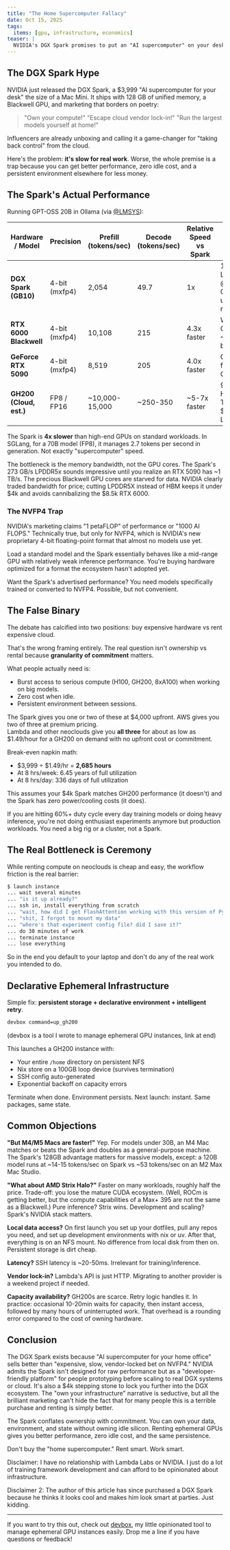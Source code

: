 ```yaml
---
title: "The Home Supercomputer Fallacy"
date: Oct 15, 2025
tags:
  items: [gpu, infrastructure, economics]
teaser: |
  NVIDIA's DGX Spark promises to put an "AI supercomputer" on your desk. But for most people, owning a $4,000 box is slower, less flexible, and more expensive than renting smartly. Here's why.
---
```


## The DGX Spark Hype

NVIDIA just released the DGX Spark, a $3,999 "AI supercomputer for your desk" the size of a Mac Mini. It ships with 128 GB of unified memory, a Blackwell GPU, and marketing that borders on poetry:

> "Own your compute!"
> "Escape cloud vendor lock-in!"
> "Run the largest models yourself at home!"

Influencers are already unboxing and calling it a game-changer for "taking back control" from the cloud.

Here's the problem: **it's slow for real work**. Worse, the whole premise is a trap because you can get better performance, zero idle cost, and a persistent environment elsewhere for less money.

## The Spark's Actual Performance

Running GPT-OSS 20B in Ollama (via [@LMSYS](https://docs.google.com/spreadsheets/d/1SF1u0J2vJ-ou-R_Ry1JZQ0iscOZL8UKHpdVFr85tNLU/edit?gid=0#gid=0)):

| Hardware / Model          | Precision     | Prefill (tokens/sec) | Decode (tokens/sec) | Relative Speed vs Spark | Notes |
|---------------------------|---------------|----------------------|---------------------|-------------------------|-------|
| **DGX Spark (GB10)**      | 4-bit (mxfp4) | 2,054                | 49.7                | 1x                      | 128 GB LPDDR5X @ 273 GB/s unified memory |
| **RTX 6000 Blackwell**    | 4-bit (mxfp4) | 10,108               | 215                 | 4.3x faster             | Workstation GPU with ~1 TB/s bandwidth |
| **GeForce RTX 5090**      | 4-bit (mxfp4) | 8,519                | 205                 | 4.0x faster             | Consumer flagship GPU |
| **GH200 (Cloud, est.)**   | FP8 / FP16    | ~10,000-15,000     | ~250-350          | ~5-7x faster          | 96 GB HBM3 @ 4 TB/s; $1.49/hr on Lambda |

The Spark is **4x slower** than high-end GPUs on standard workloads. In SGLang, for a 70B model (FP8), it manages 2.7 tokens per second in generation. Not exactly "supercomputer" speed.

The bottleneck is the memory bandwidth, not the GPU cores. The Spark's 273 GB/s LPDDR5x sounds impressive until you realize an RTX 5090 has ~1 TB/s. The precious Blackwell GPU cores are starved for data. NVIDIA clearly traded bandwidth for price; cutting LPDDR5X instead of HBM keeps it under $4k and avoids cannibalizing the $8.5k RTX 6000.

### The NVFP4 Trap

NVIDIA's marketing claims "1 petaFLOP" of performance or "1000 AI FLOPS." Technically true, but only for NVFP4, which is NVIDIA's new proprietary 4-bit floating-point format that almost no models use yet.

Load a standard model and the Spark essentially behaves like a mid-range GPU with relatively weak inference performance. You're buying hardware optimized for a format the ecosystem hasn't adopted yet.

Want the Spark's advertised performance? You need models specifically trained or converted to NVFP4. Possible, but not convenient.

## The False Binary

The debate has calcified into two positions: buy expensive hardware vs rent expensive cloud.

That's the wrong framing entirely. The real question isn't ownership vs rental because **granularity of commitment** matters.

What people actually need is:

- Burst access to serious compute (H100, GH200, 8xA100) when working on big models.
- Zero cost when idle.
- Persistent environment between sessions.

The Spark gives you one or two of these at $4,000 upfront.
AWS gives you two of three at premium pricing.  
Lambda and other neoclouds give you **all three** for about as low as $1.49/hour for a GH200 on demand with no upfront cost or commitment.

Break-even napkin math:

- $3,999 ÷ $1.49/hr = **2,685 hours**
- At 8 hrs/week: 6.45 years of full utilization
- At 8 hrs/day: 336 days of full utilization

This assumes your $4k Spark matches GH200 performance (it doesn't) and the Spark has zero power/cooling costs (it does).

If you are hitting 60%+ duty cycle every day training models or doing heavy inference, you're not doing enthusiast experiments anymore but production workloads. You need a big rig or a cluster, not a Spark.

## The Real Bottleneck is Ceremony

While renting compute on neoclouds is cheap and easy, the workflow friction is the real barrier:

```bash
$ launch instance
... wait several minutes
... "is it up already?"
... ssh in, install everything from scratch
... "wait, how did I get FlashAttention working with this version of PyTorch again?"
... "shit, I forgot to mount my data"
... "where's that experiment config file? did I save it?"
... do 30 minutes of work
... terminate instance
... lose everything
```

So in the end you default to your laptop and don't do any of the real work you intended to do.

## Declarative Ephemeral Infrastructure

Simple fix: **persistent storage + declarative environment + intelligent retry**.

```bash
devbox command=up_gh200
```

(devbox is a tool I wrote to manage ephemeral GPU instances, link at end)

This launches a GH200 instance with:

- Your entire `/home` directory on persistent NFS
- Nix store on a 100GB loop device (survives termination)
- SSH config auto-generated
- Exponential backoff on capacity errors

Terminate when done. Environment persists. Next launch: instant. Same packages, same state.

## Common Objections

**"But M4/M5 Macs are faster!"**
Yep. For models under 30B, an M4 Mac matches or beats the Spark and doubles as a general-purpose machine. The Spark's 128GB advantage matters for massive models, except: a 120B model runs at ~14-15 tokens/sec on Spark vs ~53 tokens/sec on an M2 Max Mac Studio.

**"What about AMD Strix Halo?"**
Faster on many workloads, roughly half the price. Trade-off: you lose the mature CUDA ecosystem. (Well, ROCm is getting better, but the compute capabilities of a Max+ 395 are not the same as a Blackwell.) Pure inference? Strix wins. Development and scaling? Spark's NVIDIA stack matters.

**Local data access?**
On first launch you set up your dotfiles, pull any repos you need, and set up development environments with nix or uv. After that, everything is on an NFS mount. No difference from local disk from then on. Persistent storage is dirt cheap.

**Latency?**
SSH latency is ~20-50ms. Irrelevant for training/inference.

**Vendor lock-in?**
Lambda's API is just HTTP. Migrating to another provider is a weekend project if needed.

**Capacity availability?**
GH200s are scarce. Retry logic handles it. In practice: occasional 10-20min waits for capacity, then instant access, followed by many hours of uninterrupted work. That overhead is a rounding error compared to the cost of owning hardware.

## Conclusion

The DGX Spark exists because "AI supercomputer for your home office" sells better than "expensive, slow, vendor-locked bet on NVFP4." NVIDIA admits the Spark isn't designed for raw performance but as a "developer-friendly platform" for people prototyping before scaling to real DGX systems or cloud. It's also a $4k stepping stone to lock you further into the DGX ecosystem. The "own your infrastructure" narrative is seductive, but all the brilliant marketing can't hide the fact that for many people this is a terrible purchase and renting is simply better.

The Spark conflates ownership with commitment. You can own your data, environment, and state without owning idle silicon. Renting ephemeral GPUs gives you better performance, zero idle cost, and the same persistence.

Don't buy the "home supercomputer." Rent smart. Work smart.

Disclaimer: I have no relationship with Lambda Labs or NVIDIA. I just do a lot of training framework development and can afford to be opinionated about infrastructure.

Disclaimer 2: The author of this article has since purchased a DGX Spark because he thinks it looks cool and makes him look smart at parties. Just kidding.

---

If you want to try this out, check out [devbox](https://github.com/tscholak/devbox), my little opinionated tool to manage ephemeral GPU instances easily. Drop me a line if you have questions or feedback!

